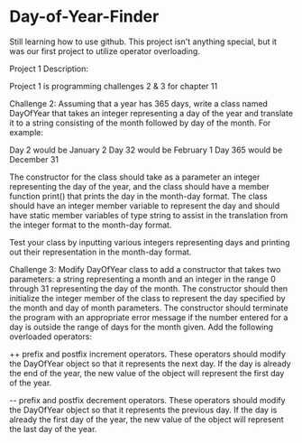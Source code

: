 # Day-of-Year-Finder
Still learning how to use github.
This project isn't anything special, but it was our first project to utilize operator overloading.


Project 1 Description:

Project 1 is programming challenges 2 & 3 for chapter 11

Challenge 2: 
Assuming that a year has 365 days, write a class named DayOfYear that takes an integer representing a day of the year
and translate it to a string consisting of the month followed by day of the month. For example:

Day 2 would be January 2
Day 32 would be February 1
Day 365 would be December 31

The constructor for the class should take as a parameter an integer representing the day of the year, and the class
should have a member function print() that prints the day in the month-day format. The class should have an integer
member variable to represent the day and should have static member variables of type string to assist in the translation
from the integer format to the month-day format.

Test your class by inputting various integers representing days and printing out their representation in the month-day format.


Challenge 3:
Modify DayOfYear class to add a constructor that takes two parameters: a string representing a month and an integer in the range 
0 through 31 representing the day of the month. The constructor should then initialize the integer member of the class to represent
the day specified by the month and day of month parameters. The constructor should terminate the program with an appropriate error
message if the number entered for a day is outside the range of days for the month given.
Add the following overloaded operators:

++ prefix and postfix increment operators. These operators should modify the DayOfYear object so that it represents the next day.
If the day is already the end of the year, the new value of the object will represent the first day of the year.

-- prefix and postfix decrement operators. These operators should modify the DayOfYear object so that it represents the previous day.
If the day is already the first day of the year, the new value of the object will represent the last day of the year.
